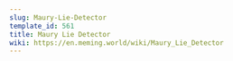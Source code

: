 ```yaml
---
slug: Maury-Lie-Detector
template_id: 561
title: Maury Lie Detector
wiki: https://en.meming.world/wiki/Maury_Lie_Detector
---
```

